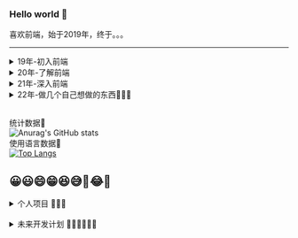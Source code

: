 ### Hello world 👋

喜欢前端，始于2019年，终于。。。

***

<details>
<summary>
19年-初入前端
</summary>

- 前端三大金刚 JavaScript/HTML5/css 基础
- jQuery
- PHP 基础
- MySQL 基础
- 做了一个自己的网站，技术栈为前端jQuery+后端php

</details>

<details>
<summary>
20年-了解前端
</summary>

- thinkPHP3.2
- vue2.0全家桶
- 学了点react
- nuxt.js
- 花了几个月时间重写了上一年做的那个网站技术栈改为前端vue2x+nuxt.js后端thinkPHP3.2
- Redis
- Nginx
- python学了点皮毛，包括框架Django，但是环境太难搭学到勉强把教程看了，没有实践过。
- 看了几本图书，主要是三体
- 熟练使用Git版本管理工具
- 熟练使用typeScript
- 熟练使用webpack等前端构建工具
- 用layabox+typescript开发小游戏
- 做了10几款小游戏。
- 利用前端思想和游戏思想为公司写了个自我感觉还不错的layabox小游戏框架。
- 仿照vite的思想为layabox写了一个增量构建工具，打包速度从改行代码半分钟到1秒以内。

</details>

<details>
<summary>
21年-深入前端
</summary>

- 看几本图书，多抽点时间学习，锻炼身体，打打球啥的。
- 学习js的各个细节。
- 看书@红宝书✔️
- 看书@深入浅出node.js✔️
- 看书@你不知道的JavaScript上中卷✔️
- 看书@学习JavaScript数据结构与算法
- 看书@JavaScript设计模式与开发实践
- 看书@css揭秘✔️
- 看书@html5与css3核心技法✔️
- 看书@TypeScript编程✔️
- 复习正则表达式+看书@学习正则表达式✔️
- 学习tcp/ip协议族，了解基础
- 希望今年能找个稳定的，能干的开心的前端工作。

</details>

<details>
<summary>
22年-做几个自己想做的东西🚀🚀🚀
</summary>

- 今年换了个公司
- 花了几个月把我的博客做好了嘿嘿
- 装了台还不错的台式主机
- 培养下产品思维
- 看书@git权威指南
- 看书@算法图解
- 看书@算法导论
- 加油加油加油💪💪💪

</details>

<br/>统计数据🔻</br>
![Anurag's GitHub stats](https://github-readme-stats.vercel.app/api?username=yayaluoya&theme=blueberry&show_icons=true)
<br/>使用语言数据🔻</br>
[![Top Langs](https://github-readme-stats.vercel.app/api/top-langs/?username=yayaluoya&layout=compact)](https://github.com/yayaluoya)


😀😃😄😁😆😅🤣😂🙂
----

<details>
<summary>
个人项目 🍭🍭🍭
</summary>
  
- 站搜搜 🟢
  
  一个非常方便的导航网站，[站搜搜导航](https://www.zhansousou.com/mini)。技术栈为前端：vue2 + element + (nuxt.js + redis [后端渲染使用])，后端：php + thinkPHP3.2 + mysql。
  
- 微信小程序@每日随机事件 ⚪
  
  每天随机派发一个事件。技术栈为前端：vue3 + antd，微信小程序ts + sass + vant，后端：nest.js + mysql。
  
- 我的博客 🟢
  
  yayaluoya的个人博客。技术栈为前端：vue3 + element，后端：nest.js + mysql。
  
</details>
<br/>
<details>
<summary>
未来开发计划 🏳️‍🌈🏳️‍🌈🏳️‍🌈
</summary>
  看不见😛😛😛
</details>
